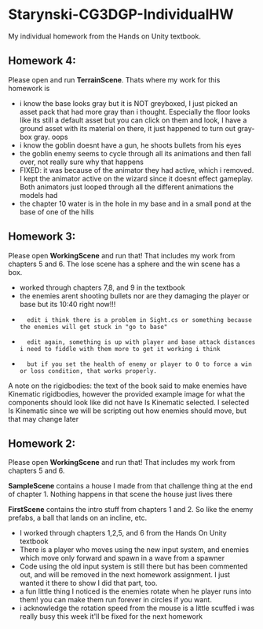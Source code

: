 # Starynski-CG3DGP-IndividualHW
My individual homework from the Hands on Unity textbook.

## Homework 4:
Please open and run **TerrainScene**. Thats where my work for this homework is
- i know the base looks gray but it is NOT greyboxed, I just picked an asset pack that had more gray than i thought. Especially the floor looks like its still a default asset but you can click on them and look, I have a ground asset with its material on there, it just happened to turn out gray-box gray. oops
- i know the goblin doesnt have a gun, he shoots bullets from his eyes
- the goblin enemy seems to cycle through all its animations and then fall over, not really sure why that happens
-   FIXED: it was because of the animator they had active, which i removed. I kept the animator active on the wizard since it doesnt effect gameplay. Both animators just looped through all the different animations the models had
- the chapter 10 water is in the hole in my base and in a small pond at the base of one of the hills


## Homework 3:

Please open **WorkingScene** and run that! That includes my work from chapters 5 and 6.
The lose scene has a sphere and the win scene has a box.
- worked through chapters 7,8, and 9 in the textbook
- the enemies arent shooting bullets nor are they damaging the player or base but its 10:40 right now!!!
-       edit i think there is a problem in Sight.cs or something because the enemies will get stuck in "go to base"
-       edit again, something is up with player and base attack distances i need to fiddle with them more to get it working i think
-       but if you set the health of enemy or player to 0 to force a win or loss condition, that works properly.

A note on the rigidbodies: the text of the book said to make enemies have Kinematic rigidbodies, however the provided example image for what the components should look like did not have Is Kinematic selected. I selected Is Kinematic since we will be scripting out how enemies should move, but that may change later

## Homework 2:

Please open **WorkingScene** and run that! That includes my work from chapters 5 and 6.

**SampleScene** contains a house I made from that challenge thing at the end of chapter 1. Nothing happens in that scene the house just lives there

**FirstScene** contains the intro stuff from chapters 1 and 2. So like the enemy prefabs, a ball that lands on an incline, etc.

- I worked through chapters 1,2,5, and 6 from the Hands On Unity textbook
- There is a player who moves using the new input system, and enemies which move only forward and spawn in a wave from a spawner
- Code using the old input system is still there but has been commented out, and will be removed in the next homework assignment. I just wanted it there to show I did that part, too.
- a fun little thing I noticed is the enemies rotate when he player runs into them! you can make them run forever in circles if you want. 
- i acknowledge the rotation speed from the mouse is a little scuffed i was really busy this week it'll be fixed for the next homework
